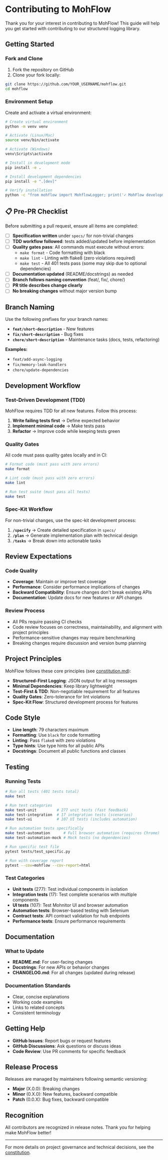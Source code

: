 # Contributing to MohFlow

Thank you for your interest in contributing to MohFlow! This guide will help you get started with contributing to our structured logging library.

## Getting Started

### Fork and Clone

1. Fork the repository on GitHub
2. Clone your fork locally:
```bash
git clone https://github.com/YOUR_USERNAME/mohflow.git
cd mohflow
```

### Environment Setup

Create and activate a virtual environment:

```bash
# Create virtual environment
python -m venv venv

# Activate (Linux/Mac)
source venv/bin/activate

# Activate (Windows)
venv\Scripts\activate

# Install in development mode
pip install -e .

# Install development dependencies
pip install -e ".[dev]"

# Verify installation
python -c "from mohflow import MohflowLogger; print('✓ MohFlow development setup complete')"
```

## 📋 Pre-PR Checklist

Before submitting a pull request, ensure all items are completed:

- [ ] **Specification written** under `specs/` for non-trivial changes
- [ ] **TDD workflow followed**: tests added/updated before implementation
- [ ] **Quality gates pass**: All commands must execute without errors:
  - `make format` - Code formatting with black
  - `make lint` - Linting with flake8 (zero violations required)
  - `make test` - All 401 tests pass (some may skip due to optional dependencies)
- [ ] **Documentation updated** (README/docstrings) as needed
- [ ] **Branch follows naming convention** (feat/, fix/, chore/)
- [ ] **PR title describes change clearly**
- [ ] **No breaking changes** without major version bump

## Branch Naming

Use the following prefixes for your branch names:

- **`feat/short-description`** - New features
- **`fix/short-description`** - Bug fixes
- **`chore/short-description`** - Maintenance tasks (docs, tests, refactoring)

**Examples:**
- `feat/add-async-logging`
- `fix/memory-leak-handlers`
- `chore/update-dependencies`

## Development Workflow

### Test-Driven Development (TDD)

MohFlow requires TDD for all new features. Follow this process:

1. **Write failing tests first** → Define expected behavior
2. **Implement minimal code** → Make tests pass
3. **Refactor** → Improve code while keeping tests green

### Quality Gates

All code must pass quality gates locally and in CI:

```bash
# Format code (must pass with zero errors)
make format

# Lint code (must pass with zero errors)
make lint

# Run test suite (must pass all tests)
make test
```

### Spec-Kit Workflow

For non-trivial changes, use the spec-kit development process:

1. **`/specify`** → Create detailed specification in `specs/`
2. **`/plan`** → Generate implementation plan with technical design
3. **`/tasks`** → Break down into actionable tasks

## Review Expectations

### Code Quality
- **Coverage**: Maintain or improve test coverage
- **Performance**: Consider performance implications of changes
- **Backward Compatibility**: Ensure changes don't break existing APIs
- **Documentation**: Update docs for new features or API changes

### Review Process
- All PRs require passing CI checks
- Code review focuses on correctness, maintainability, and alignment with project principles
- Performance-sensitive changes may require benchmarking
- Breaking changes require discussion and version bump planning

## Project Principles

MohFlow follows these core principles (see [constitution.md](.specify/memory/constitution.md)):

- **Structured-First Logging**: JSON output for all log messages
- **Minimal Dependencies**: Keep library lightweight
- **Test-First & TDD**: Non-negotiable requirement for all features
- **Quality Gates**: Zero-tolerance for lint violations
- **Spec-Kit Flow**: Structured development process for features

## Code Style

- **Line length**: 79 characters maximum
- **Formatting**: Use `black` for code formatting
- **Linting**: Pass `flake8` with zero violations
- **Type hints**: Use type hints for all public APIs
- **Docstrings**: Document all public functions and classes

## Testing

### Running Tests

```bash
# Run all tests (401 tests total)
make test

# Run test categories
make test-unit         # 277 unit tests (fast feedback)
make test-integration  # 17 integration tests (scenarios)
make test-ui           # 107 UI tests (includes automation)

# Run automation tests specifically
make test-automation      # Full browser automation (requires Chrome)
make test-automation-mock # Mock tests (no dependencies)

# Run specific test file
pytest tests/test_specific.py

# Run with coverage report
pytest --cov=mohflow --cov-report=html
```

### Test Categories

- **Unit tests** (277): Test individual components in isolation
- **Integration tests** (17): Test complete scenarios with multiple components
- **UI tests** (107): Test Mohnitor UI and browser automation
- **Automation tests**: Browser-based testing with Selenium
- **Contract tests**: API contract validation for hub endpoints
- **Performance tests**: Ensure performance requirements

## Documentation

### What to Update

- **README.md**: For user-facing changes
- **Docstrings**: For new APIs or behavior changes
- **CHANGELOG.md**: For all changes (updated during release)

### Documentation Standards

- Clear, concise explanations
- Working code examples
- Links to related concepts
- Consistent terminology

## Getting Help

- **GitHub Issues**: Report bugs or request features
- **GitHub Discussions**: Ask questions or discuss ideas
- **Code Review**: Use PR comments for specific feedback

## Release Process

Releases are managed by maintainers following semantic versioning:

- **Major** (X.0.0): Breaking changes
- **Minor** (0.X.0): New features, backward compatible
- **Patch** (0.0.X): Bug fixes, backward compatible

## Recognition

All contributors are recognized in release notes. Thank you for helping make MohFlow better!

---

For more details on project governance and technical decisions, see the [constitution](.specify/memory/constitution.md).